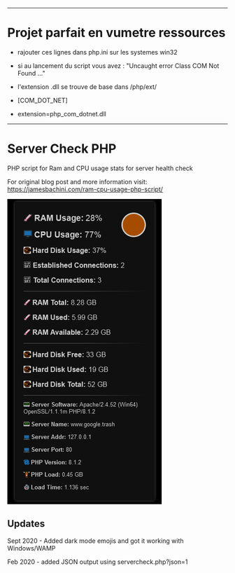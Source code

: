 ----------------------------------------------------------------------------------------------------------------
# Projet parfait en vumetre ressources
- rajouter ces lignes dans php.ini sur les systemes win32 
- si au lancement du script vous avez : "Uncaught error Class COM Not Found ..."
- l'extension .dll se trouve de base dans /php/ext/

- [COM_DOT_NET]
- extension=php_com_dotnet.dll

----------------------------------------------------------------------------------------------------------------

# Server Check PHP
PHP script for Ram and CPU usage stats for server health check

For original blog post and more information visit: https://jamesbachini.com/ram-cpu-usage-php-script/

![Server Check PHP](https://github.com/agility-one/Server-Check-PHP/blob/master/vumetre.png)

## Updates

Sept 2020 - Added dark mode emojis and got it working with Windows/WAMP

Feb 2020 - added JSON output using servercheck.php?json=1
